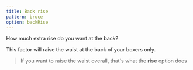 ```yaml
---
title: Back rise
pattern: bruce
option: backRise
---
```


How much extra rise do you want at the back?

This factor will raise the waist at the back of your boxers only.

> If you want to raise the waist overall, that's what the **rise** option does
